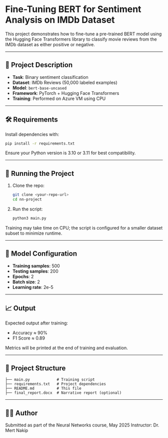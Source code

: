 # Fine-Tuning BERT for Sentiment Analysis on IMDb Dataset

This project demonstrates how to fine-tune a pre-trained BERT model using the Hugging Face Transformers library to classify movie reviews from the IMDb dataset as either positive or negative.

---

## 📌 Project Description

- **Task**: Binary sentiment classification
- **Dataset**: IMDb Reviews (50,000 labeled examples)
- **Model**: `bert-base-uncased`
- **Framework**: PyTorch + Hugging Face Transformers
- **Training**: Performed on Azure VM using CPU

---

## 🛠 Requirements

Install dependencies with:

```bash
pip install -r requirements.txt
```

Ensure your Python version is 3.10 or 3.11 for best compatibility.

---

## 🚀 Running the Project

1. Clone the repo:

   ```bash
   git clone <your-repo-url>
   cd nn-project
   ```

2. Run the script:

   ```bash
   python3 main.py
   ```

Training may take time on CPU; the script is configured for a smaller dataset subset to minimize runtime.

---

## 🧪 Model Configuration

- **Training samples**: 500
- **Testing samples**: 200
- **Epochs**: 2
- **Batch size**: 2
- **Learning rate**: 2e-5

---

## 📈 Output

Expected output after training:

- Accuracy ≈ 90%
- F1 Score ≈ 0.89

Metrics will be printed at the end of training and evaluation.

---

## 📂 Project Structure

```
├── main.py            # Training script
├── requirements.txt   # Project dependencies
├── README.md          # This file
├── final_report.docx  # Narrative report (optional)
```

---

## 👨‍💻 Author

Submitted as part of the Neural Networks course, May 2025
Instructor: Dr. Mert Nakip

